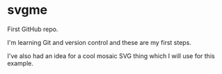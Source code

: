 # svgme
First GitHub repo. 

I'm learning Git and version control and these are my first steps. 

I've also had an idea for a cool mosaic SVG thing which I will use for this example.
